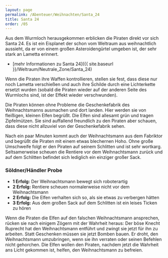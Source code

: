 ```yaml
---
layout: page
permalink: /Abenteuer/Weihnachten/Santa_24
title: Santa 24
order: /05
---
```


Aus dem Wurmloch herausgekommen erblicken die Piraten direkt vor sich Santa 24. Es ist ein Eisplanet der schon vom Weltraum aus weihnachtlich aussieht, da er von einem großen Asteroidengürtel umgeben ist, der sehr stark an Lametta erinnert.

- [mehr Informationen zu Santa 24]({{ site.baseurl }}/Weltraum/Neutrale_Zone/Santa_24)

Wenn die Piraten ihre Waffen kontrollieren, stellen sie fest, dass diese nur noch Lametta verschießen und auch ihre Schilde durch eine Lichterkette ersetzt wurden (sobald die Piraten wieder auf der anderen Seite des Wurmlochs sind, ist der Effekt wieder verschwunden).

Die Piraten können ohne Probleme die Geschenkefabrik des Weihnachtsmanns ausmachen und dort landen. Hier werden sie von fleißigen, kleinen Elfen begrüßt. Die Elfen sind allesamt grün und tragen Zipfelmützen. Sie sind auffallend freundlich zu den Piraten aber schauen, dass diese nicht allzuviel von der Geschenkefabrik sehen.

Nach ein paar Minuten kommt auch der Weihnachtsmann aus dem Fabriktor und begrüßt die Piraten mit einem etwas blechernen Hoho. Ohne große Umschweife folgt er den Piraten auf seinem Schlitten und ist sehr wortkarg. Seltsamerweise scheuen die Rentiere vor dem Weihnachtsmann zurück und auf dem Schlitten befindet sich lediglich ein einziger großer Sack.

### Söldner/Händler Probe

- **1 Erfolg:** Der Weihnachtsmann bewegt sich roboterartig
- **2 Erfolg:** Rentiere scheuen normalerweise nicht vor dem Weihnachtsmann
- **2 Erfolg:** Die Elfen verhalten sich so, als sie etwas zu verbergen hätten
- **3 Erfolg:** Aus dem großen Sack auf dem Schlitten ist ein leises Ticken zu hören

Wenn die Piraten die Elfen auf den falschen Weihnachtsmann ansprechen, rücken sie nach einigem Zögern mit der Wahrheit heraus: Der böse Knecht Ruprecht hat den Weihnachtsmann entführt und zwingt sie jetzt für ihn zu arbeiten. Statt Geschenken müssen sie jetzt Bomben bauen. Er droht, den Weihnachtsmann umzubringen, wenn sie ihn verraten oder seinen Befehlen nicht gehorchen. Die Elfen wollen den Piraten, nachdem jetzt die Wahrheit ans Licht gekommen ist, helfen, den Weihnachtsmann zu befreien.
